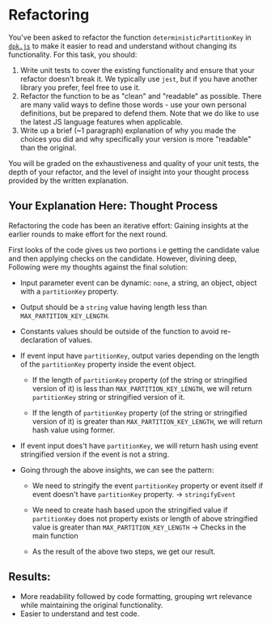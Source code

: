# Refactoring

You've been asked to refactor the function `deterministicPartitionKey` in [`dpk.js`](dpk.js) to make it easier to read and understand without changing its functionality. For this task, you should:

1. Write unit tests to cover the existing functionality and ensure that your refactor doesn't break it. We typically use `jest`, but if you have another library you prefer, feel free to use it.
2. Refactor the function to be as "clean" and "readable" as possible. There are many valid ways to define those words - use your own personal definitions, but be prepared to defend them. Note that we do like to use the latest JS language features when applicable.
3. Write up a brief (~1 paragraph) explanation of why you made the choices you did and why specifically your version is more "readable" than the original.

You will be graded on the exhaustiveness and quality of your unit tests, the depth of your refactor, and the level of insight into your thought process provided by the written explanation.

## Your Explanation Here: Thought Process

Refactoring the code has been an iterative effort: Gaining insights at the earlier rounds to make effort for the next round.

First looks of the code gives us two portions i.e getting the candidate value and then applying checks on the candidate. However, divining deep, Following were my thoughts against the final solution:

- Input parameter event can be dynamic: `none`, a string, an object, object with a `partitionKey` property.

- Output should be a `string` value having length less than `MAX_PARTITION_KEY_LENGTH`.

- Constants values should be outside of the function to avoid re-declaration of values.

- If event input have `partitionKey`, output varies depending on the length of the `partitionKey` property inside the event object.

  - If the length of `partitionKey` property (of the string or stringified version of it) is less than `MAX_PARTITION_KEY_LENGTH`, we will return `partitionKey` string or stringified version of it.

  - If the length of `partitionKey` property (of the string or stringified version of it) is greater than `MAX_PARTITION_KEY_LENGTH`, we will return hash value using former.

- If event input does't have `partitionKey`, we will return hash using event stringified version if the event is not a string.

- Going through the above insights, we can see the pattern:

  - We need to stringify the event `partitionKey` property or event itself if event doesn't have `partitionKey` property. -> `stringifyEvent`

  - We need to create hash based upon the stringified value if `partitionKey` does not property exists or length of above stringified value is greater than `MAX_PARTITION_KEY_LENGTH` -> Checks in the main function

  - As the result of the above two steps, we get our result.

## Results:

- More readability followed by code formatting, grouping wrt relevance while maintaining the original functionality.
- Easier to understand and test code.
